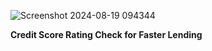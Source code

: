 ![Screenshot 2024-08-19 094344](https://github.com/user-attachments/assets/7b108b41-4354-4692-96fd-821bf15b5d4f)

**Credit Score Rating Check for Faster Lending**
